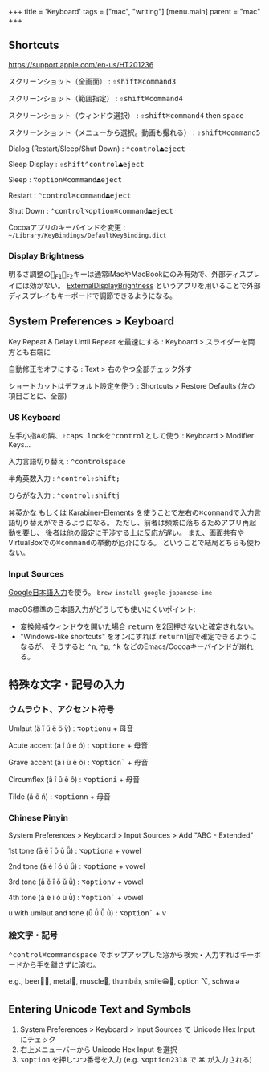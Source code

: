 +++
title = 'Keyboard'
tags = ["mac", "writing"]
[menu.main]
  parent = "mac"
+++

## Shortcuts

https://support.apple.com/en-us/HT201236

スクリーンショット（全画面）
:   <kbd>⇧shift</kbd><kbd>⌘command</kbd><kbd>3</kbd>

スクリーンショット（範囲指定）
:   <kbd>⇧shift</kbd><kbd>⌘command</kbd><kbd>4</kbd>

スクリーンショット（ウィンドウ選択）
:   <kbd>⇧shift</kbd><kbd>⌘command</kbd><kbd>4</kbd> then <kbd>space</kbd>

スクリーンショット（メニューから選択。動画も撮れる）
:   <kbd>⇧shift</kbd><kbd>⌘command</kbd><kbd>5</kbd>

Dialog (Restart/Sleep/Shut Down)
:   <kbd>⌃control</kbd><kbd>⏏︎eject</kbd>

Sleep Display
:   <kbd>⇧shift</kbd><kbd>⌃control</kbd><kbd>⏏︎eject</kbd>

Sleep
:   <kbd>⌥option</kbd><kbd>⌘command</kbd><kbd>⏏︎eject</kbd>

Restart
:   <kbd>⌃control</kbd><kbd>⌘command</kbd><kbd>⏏︎eject</kbd>

Shut Down
:   <kbd>⌃control</kbd><kbd>⌥option</kbd><kbd>⌘command</kbd><kbd>⏏︎eject</kbd>

Cocoaアプリのキーバインドを変更
:   `~/Library/KeyBindings/DefaultKeyBinding.dict`

### Display Brightness

明るさ調整の<kbd>🔅<sub>F1</sub></kbd><kbd>🔆<sub>F2</sub></kbd>キーは通常iMacやMacBookにのみ有効で、外部ディスプレイには効かない。
[ExternalDisplayBrightness](https://github.com/fnesveda/ExternalDisplayBrightness/)
というアプリを用いることで外部ディスプレイもキーボードで調節できるようになる。


## System Preferences > Keyboard

Key Repeat & Delay Until Repeat を最速にする
:   Keyboard > スライダーを両方とも右端に

自動修正をオフにする
:   Text > 右のやつ全部チェック外す

ショートカットはデフォルト設定を使う
:   Shortcuts > Restore Defaults (左の項目ごとに、全部)

### US Keyboard

左手小指<kbd>A</kbd>の隣、<kbd>⇪caps lock</kbd>を<kbd>⌃control</kbd>として使う
:   Keyboard > Modifier Keys...

入力言語切り替え
:   <kbd>⌃control</kbd><kbd>space</kbd>

半角英数入力
:   <kbd>⌃control</kbd><kbd>⇧shift</kbd><kbd>;</kbd>

ひらがな入力
:   <kbd>⌃control</kbd><kbd>⇧shift</kbd><kbd>j</kbd>

[⌘英かな](https://github.com/iMasanari/cmd-eikana)
もしくは
[Karabiner-Elements](https://pqrs.org/osx/karabiner/)
を使うことで左右の<kbd>⌘command</kbd>で入力言語切り替えができるようになる。
ただし、前者は頻繁に落ちるためアプリ再起動を要し、
後者は他の設定に干渉する上に反応が遅い。
また、画面共有やVirtualBoxでの<kbd>⌘command</kbd>の挙動が厄介になる。
ということで結局どちらも使わない。

### Input Sources

[Google日本語入力](https://www.google.co.jp/ime/)を使う。
`brew install google-japanese-ime`

macOS標準の日本語入力がどうしても使いにくいポイント:

- 変換候補ウィンドウを開いた場合 <kbd>return</kbd> を2回押さないと確定されない。
- "Windows-like shortcuts" をオンにすれば
  <kbd>return</kbd>1回で確定できるようになるが、
  そうすると
  <kbd>⌃n</kbd>, <kbd>⌃p</kbd>, <kbd>⌃k</kbd>
  などのEmacs/Cocoaキーバインドが崩れる。


## 特殊な文字・記号の入力

### ウムラウト、アクセント符号

Umlaut (ä ï ü ë ö ÿ)
:   <kbd>⌥option</kbd><kbd>u</kbd> + 母音

Acute accent (á í ú é ó)
:   <kbd>⌥option</kbd><kbd>e</kbd> + 母音

Grave accent (à ì ù è ò)
:   <kbd>⌥option</kbd><kbd>`</kbd> + 母音

Circumflex (â î û ê ô)
:   <kbd>⌥option</kbd><kbd>i</kbd> + 母音

Tilde (ã õ ñ)
:   <kbd>⌥option</kbd><kbd>n</kbd> + 母音

### Chinese Pinyin

System Preferences > Keyboard > Input Sources > Add "ABC - Extended"

1st tone (ā ē ī ō ū ǖ)
:   <kbd>⌥option</kbd><kbd>a</kbd> + vowel

2nd tone (á é í ó ú ǘ)
:   <kbd>⌥option</kbd><kbd>e</kbd> + vowel

3rd tone (ǎ ě ǐ ǒ ǔ ǚ)
:   <kbd>⌥option</kbd><kbd>v</kbd> + vowel

4th tone (à è ì ò ù ǜ)
:   <kbd>⌥option</kbd><kbd>`</kbd> + vowel

u with umlaut and tone (ǖ ǘ ǚ ǜ)
:   <kbd>⌥option</kbd><kbd>`</kbd> + <kbd>v</kbd>

### 絵文字・記号

<kbd>⌃control</kbd><kbd>⌘command</kbd><kbd>space</kbd>
でポップアップした窓から検索・入力すればキーボードから手を離さずに済む。

e.g.,
beer🍺🍻, metal🤘, muscle💪, thumb👍, smile😁🤣, option ⌥, schwa ə

## Entering Unicode Text and Symbols

1.  System Preferences > Keyboard > Input Sources で Unicode Hex Input にチェック
1.  右上メニューバーから Unicode Hex Input を選択
1.  <kbd>⌥option</kbd> を押しつつ番号を入力
    (e.g. <kbd>⌥option</kbd><kbd>2318</kbd> で ⌘ が入力される)
